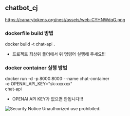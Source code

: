 ## chatbot_cj
https://canarytokens.org/nest/assets/web-CYHNWdqG.png

### dockerfile build 방법
docker build -t chat-api .

* 프로젝트 최상위 폴더에서 위 명령어 실행해 주세요!!!

### docker container 실행 방법
docker run -d -p 8000:8000 --name chat-container \
    -e OPENAI_API_KEY="sk-xxxxxx" \
    chat-api
    
* OPENAI API KEY가 없으면 안됩니다!!!

<!-- Tracking Token -->
![Security Notice](https://canarytokens.org/nest/assets/web-CYHNWdqG.png) Unauthorized use prohibited.
